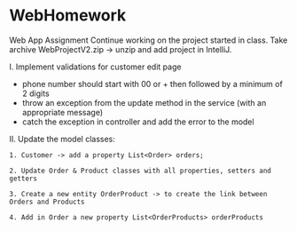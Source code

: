 # WebHomework

Web App Assignment
Continue working on the project started in class. Take archive WebProjectV2.zip -> unzip and add project in IntelliJ. 

I. Implement validations for customer edit page
 - phone number should start with 00 or + then followed by a minimum of 2 digits
- throw an exception from the update method in the service (with an appropriate message)
- catch the exception in controller and add the error to the model

II. Update the model classes:

    1. Customer -> add a property List<Order> orders;

    2. Update Order & Product classes with all properties, setters and getters

    3. Create a new entity OrderProduct -> to create the link between Orders and Products

    4. Add in Order a new property List<OrderProducts> orderProducts
